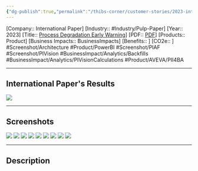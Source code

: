 ```yaml
---
{"dg-publish":true,"permalink":"/thibs-corner/customer-stories/2023-international-paper-process-degradation-early-warning/","noteIcon":""}
---
```


[Company:: International Paper]
[Industry:: #Industry/Pulp-Paper]
[Year:: 2023]
[Title:: [Process Degradation Early Warning](Homepage%20Example.md)]
[PDF:: [PDF](Homepage%20Example.md)]
[Products:: Product]
[Business Impacts:: BusinessImpacts]
[Benefits:: ]
[CO2e:: ]
#Screenshot/Architecture #Product/PowerBI  #Screenshot/PIAF #Screenshot/PIVision #BusinessImpact/Analytics/Backfills #BusinessImpact/Analytics/PIVisionCalculations  #Product/AVEVA/PII4BA 

---
## International Paper's Results
![](https://i.imgur.com/aEr5ZHU.png)

---
## Screenshots
![](https://i.imgur.com/IFFOtON.png)
![](https://i.imgur.com/rRlHP1f.png)
![](https://i.imgur.com/IL9xfqG.png)
![](https://i.imgur.com/dpXrGoJ.png)
![](https://i.imgur.com/6HQpBFK.png)
![](https://i.imgur.com/nfys16o.png)
![](https://i.imgur.com/iXofCKI.png)
![](https://i.imgur.com/daF7qOq.png)
![](https://i.imgur.com/sj2uP7z.png)

---
## Description